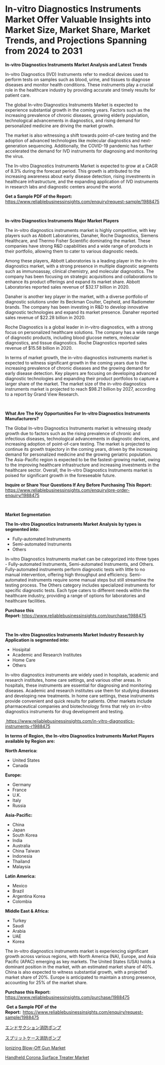 <p><h1>In-vitro Diagnostics Instruments Market Offer Valuable Insights into Market Size, Market Share, Market Trends, and Projections Spanning from 2024 to 2031</h1></p><p><strong>In-vitro Diagnostics Instruments Market Analysis and Latest Trends</strong></p>
<p><p>In-vitro Diagnostics (IVD) Instruments refer to medical devices used to perform tests on samples such as blood, urine, and tissues to diagnose diseases and monitor health conditions. These instruments play a crucial role in the healthcare industry by providing accurate and timely results for patient care.</p><p>The global In-vitro Diagnostics Instruments Market is expected to experience substantial growth in the coming years. Factors such as the increasing prevalence of chronic diseases, growing elderly population, technological advancements in diagnostics, and rising demand for personalized medicine are driving the market growth.</p><p>The market is also witnessing a shift towards point-of-care testing and the adoption of advanced technologies like molecular diagnostics and next-generation sequencing. Additionally, the COVID-19 pandemic has further accelerated the demand for IVD instruments for diagnosing and monitoring the virus.</p><p>The In-vitro Diagnostics Instruments Market is expected to grow at a CAGR of 8.3% during the forecast period. This growth is attributed to the increasing awareness about early disease detection, rising investments in healthcare infrastructure, and the expanding application of IVD instruments in research labs and diagnostic centers around the world.</p></p>
<p><strong>Get a Sample PDF of the Report:&nbsp;</strong> <a href="https://www.reliablebusinessinsights.com/enquiry/request-sample/1988475">https://www.reliablebusinessinsights.com/enquiry/request-sample/1988475</a></p>
<p>&nbsp;</p>
<p><strong>In-vitro Diagnostics Instruments Major Market Players</strong></p>
<p><p>The in-vitro diagnostics instruments market is highly competitive, with key players such as Abbott Laboratories, Danaher, Roche Diagnostics, Siemens Healthcare, and Thermo Fisher Scientific dominating the market. These companies have strong R&D capabilities and a wide range of products in their portfolio, allowing them to cater to various diagnostic needs.</p><p>Among these players, Abbott Laboratories is a leading player in the in-vitro diagnostics market, with a strong presence in multiple diagnostic segments such as immunoassay, clinical chemistry, and molecular diagnostics. The company has been focusing on strategic acquisitions and collaborations to enhance its product offerings and expand its market share. Abbott Laboratories reported sales revenue of $32.17 billion in 2020.</p><p>Danaher is another key player in the market, with a diverse portfolio of diagnostic solutions under its Beckman Coulter, Cepheid, and Radiometer brands. The company has been investing in R&D to develop innovative diagnostic technologies and expand its market presence. Danaher reported sales revenue of $22.28 billion in 2020.</p><p>Roche Diagnostics is a global leader in in-vitro diagnostics, with a strong focus on personalized healthcare solutions. The company has a wide range of diagnostic products, including blood glucose meters, molecular diagnostics, and tissue diagnostics. Roche Diagnostics reported sales revenue of $15.58 billion in 2020.</p><p>In terms of market growth, the in-vitro diagnostics instruments market is expected to witness significant growth in the coming years due to the increasing prevalence of chronic diseases and the growing demand for early disease detection. Key players are focusing on developing advanced diagnostic technologies and expanding their product portfolios to capture a larger share of the market. The market size of the in-vitro diagnostics instruments market is projected to reach $98.21 billion by 2027, according to a report by Grand View Research.</p></p>
<p>&nbsp;</p>
<p><strong>What Are The Key Opportunities For In-vitro Diagnostics Instruments Manufacturers?</strong></p>
<p><p>The Global In-vitro Diagnostics Instruments market is witnessing steady growth due to factors such as the rising prevalence of chronic and infectious diseases, technological advancements in diagnostic devices, and increasing adoption of point-of-care testing. The market is projected to continue its growth trajectory in the coming years, driven by the increasing demand for personalized medicine and the growing geriatric population. The Asia-Pacific region is expected to be the fastest-growing market, owing to the improving healthcare infrastructure and increasing investments in the healthcare sector. Overall, the In-vitro Diagnostics Instruments market is poised for significant growth in the foreseeable future.</p></p>
<p><strong>Inquire or Share Your Questions If Any Before Purchasing This Report:</strong> <a href="https://www.reliablebusinessinsights.com/enquiry/pre-order-enquiry/1988475">https://www.reliablebusinessinsights.com/enquiry/pre-order-enquiry/1988475</a></p>
<p>&nbsp;</p>
<p><strong>Market Segmentation</strong></p>
<p><strong>The In-vitro Diagnostics Instruments Market Analysis by types is segmented into:</strong></p>
<p><ul><li>Fully-automated Instruments</li><li>Semi-automated Instruments</li><li>Others</li></ul></p>
<p><p>In-vitro Diagnostics Instruments market can be categorized into three types - Fully-automated Instruments, Semi-automated Instruments, and Others. Fully-automated instruments perform diagnostic tests with little to no manual intervention, offering high throughput and efficiency. Semi-automated instruments require some manual steps but still streamline the testing process. The Others category includes specialized instruments for specific diagnostic tests. Each type caters to different needs within the healthcare industry, providing a range of options for laboratories and healthcare facilities.</p></p>
<p><strong>Purchase this Report:&nbsp;</strong><a href="https://www.reliablebusinessinsights.com/purchase/1988475">https://www.reliablebusinessinsights.com/purchase/1988475</a></p>
<p>&nbsp;</p>
<p><strong>The In-vitro Diagnostics Instruments Market Industry Research by Application is segmented into:</strong></p>
<p><ul><li>Hosipital</li><li>Academic and Research Institutes</li><li>Home Care</li><li>Others</li></ul></p>
<p><p>In-vitro diagnostics instruments are widely used in hospitals, academic and research institutes, home care settings, and various other areas. In hospitals, these instruments are essential for diagnosing and monitoring diseases. Academic and research institutes use them for studying diseases and developing new treatments. In home care settings, these instruments provide convenient and quick results for patients. Other markets include pharmaceutical companies and biotechnology firms that rely on in-vitro diagnostics instruments for drug development and testing.</p></p>
<p><a href="https://www.reliablebusinessinsights.com/in-vitro-diagnostics-instruments-r1988475">&nbsp;https://www.reliablebusinessinsights.com/in-vitro-diagnostics-instruments-r1988475</a></p>
<p><strong>In terms of Region, the In-vitro Diagnostics Instruments Market Players available by Region are:</strong></p>
<p>
    <p> <strong> North America: </strong>
        <ul>
            <li>United States</li>
            <li>Canada</li>
        </ul>
        </p> 
    <p> <strong> Europe: </strong>
        <ul>
            <li>Germany</li>
            <li>France</li>
            <li>U.K.</li>
            <li>Italy</li>
            <li>Russia</li>
        </ul>
        </p> 
    <p> <strong> Asia-Pacific: </strong>
        <ul>
            <li>China</li>
            <li>Japan</li>
            <li>South Korea</li>
            <li>India</li>
            <li>Australia</li>
            <li>China Taiwan</li>
            <li>Indonesia</li>
            <li>Thailand</li>
            <li>Malaysia</li>
        </ul>
        </p> 
    <p> <strong> Latin America: </strong>
        <ul>
            <li>Mexico</li>
            <li>Brazil</li>
            <li>Argentina Korea</li>
            <li>Colombia</li>
        </ul>
        </p> 
    <p> <strong> Middle East & Africa: </strong>
        <ul>
            <li>Turkey</li>
            <li>Saudi</li>
            <li>Arabia</li>
            <li>UAE</li>
            <li>Korea</li>
        </ul>
    </p>
    </p>
<p><p>The in-vitro diagnostics instruments market is experiencing significant growth across various regions, with North America (NA), Europe, and Asia Pacific (APAC) emerging as key markets. The United States (USA) holds a dominant position in the market, with an estimated market share of 40%. China is also expected to witness substantial growth, with a projected market share of 20%. Europe is anticipated to maintain a strong presence, accounting for 25% of the market share.</p></p>
<p><strong>Purchase this Report: </strong><a href="https://www.reliablebusinessinsights.com/purchase/1988475">https://www.reliablebusinessinsights.com/purchase/1988475</a></p>
<p>&nbsp;<strong>Get a Sample PDF of the Report:&nbsp;&nbsp;</strong><a href="https://www.reliablebusinessinsights.com/enquiry/request-sample/1988475">https://www.reliablebusinessinsights.com/enquiry/request-sample/1988475</a></p>
<p><strong></strong></p>
<p><p><a href="https://github.com/KaydenJohns1964/Market-Research-Report-List-2/blob/main/5598244170485.md">エンドサクション消防ポンプ</a></p><p><a href="https://github.com/decker5351/Market-Research-Report-List-2/blob/main/6050135170486.md">スプリットケース消防ポンプ</a></p><p><a href="https://github.com/wusalecollins540tpqoz/Market-Research-Report-List-3/blob/main/ionizing-blow-off-gun-market.md">Ionizing Blow-Off Gun Market</a></p><p><a href="https://github.com/kathiaseamanalvaradovlprc2h/Market-Research-Report-List-3/blob/main/handheld-corona-surface-treater-market.md">Handheld Corona Surface Treater Market</a></p></p>